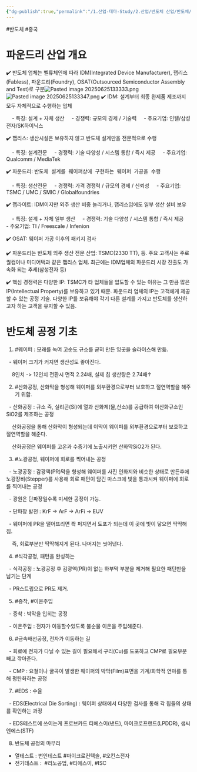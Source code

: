 ```yaml
---
{"dg-publish":true,"permalink":"/1.산업-테마-Study/2.산업/반도체 산업/반도체/","created":"2024-11-20T21:02:28.097+09:00","updated":"2025-06-25T13:50:42.693+09:00"}
---
```


#반도체 #중국 


# 파운드리 산업 개요

✔️ 반도체 업체는 벨류체인에 따라 IDM(Integrated Device Manufacturer), 팹리스(Fabless), 파운드리(Foundry), OSAT(Outsourced Semiconductor Assembly and Test)로 구분![Pasted image 20250625133333.png](/img/user/attachments/Pasted%20image%2020250625133333.png)![Pasted image 20250625133347.png](/img/user/attachments/Pasted%20image%2020250625133347.png)
✔️ IDM: 설계부터 최종 완제품 제조까지 모두 자체적으로 수행하는 업체

    - 특징: 설계 + 자체 생산
    - 경쟁력: 규모의 경제 / 기술력
    - 주요기업: 인텔/삼성전자/SK하이닉스 

✔️ 팹리스: 생산시설은 보유하지 않고 반도체 설계만을 전문적으로 수행

    - 특징: 설계전문
    - 경쟁력: 기술 다양성 / 시스템 통합 / 즉시 제공
    - 주요기업: Qualcomm / MediaTek

✔️ 파운드리: 반도체  설계를  웨이퍼상에  구현하는  웨이퍼  가공을  수행

    - 특징: 생산전문
    - 경쟁력: 가격 경쟁력 / 규모의 경제 / 신뢰성
    - 주요기업: TSMC / UMC / SMIC / Globalfoundries

✔️ 펩라이트: IDM이지만 외주 생산 비중 늘리거나, 팹리스임에도 일부 생산 설비 보유

    - 특징: 설계 + 자체 일부 생산
    - 경쟁력: 기술 다양성 / 시스템 통합 / 즉시 제공
    - 주요기업: TI / Freescale / Infenion

✔️ OSAT: 웨이퍼 가공 이후의 패키지 검사

✔️ 파운드리는 반도체 외주 생산 전문 산업: TSMC(2330 TT), 등. 주요 고객사는 주로 퀄컴이나 미디어택과 같은 팹리스 업체. 최근에는 IDM업체의 파운드리 시장 진출도 가속화 되는 추세(삼성전자 등)

✔️ 핵심 경쟁력은 다양한 IP: TSMC가 타 업체들을 압도할 수 있는 이유는 그 만큼 많은 IP(Intellectual Property)를 보유하고 있기 때문. 파운드리 업체의 IP는 고객에게 제공할 수 있는 공정 기술. 다양한 IP를 보유해야 각기 다른 설계를 가지고 반도체를 생산하고자 하는 고객을 유지할 수 있음.




# 반도체 공정 기초

1. #웨이퍼 : 모래를 녹여 고순도 규소를 굳혀 만든 잉곳을 슬라이스해 만듦.

  - 웨이퍼 크기가 커지면 생산성도 좋아진다.

    8인치 -> 12인치 전환시 면적 2.24배, 실제 칩 생산량은 2.74배↑


2. #산화공정, 산화막을 형성해 웨이퍼를 외부환경으로부터 보호하고 절연역할을 해주기 위함.

  - 산화공정 : 규소 즉, 실리콘(Si)에 열과 산화제(물,산소)를 공급하여 이산화규소인 SiO2를 제조하는 공정

    산화공정을 통해 산화막이 형성되는데 이막이 웨이퍼를 외부환경으로부터 보호하고 절연역할을 해준다.

    산화공정은 웨이퍼를 고온과 수증기에 노출시키면 산화막SiO2가 된다.


3. #노광공정, 웨이퍼에 회로를 찍어내는 공정

  - 노광공정 : 감광액(PR)막을 형성해 웨이퍼를 사진 인화지와 비슷한 상태로 만든후에 노광장비(Stepper)를 사용해 회로 패턴이 담긴 마스크에 빛을 통과시켜 웨이퍼에 회로를 찍어내는 공정

  - 광원은 단파장일수록 미세한 공정이 가능.

  - 단파장 발전 : KrF → ArF → ArFi → EUV

  - 웨이퍼에 PR을 떨어뜨리면 쫙 퍼지면서 도포가 되는데 이 곳에 빛이 닿으면 딱딱해짐.

    즉, 회로부분만 딱딱해지게 된다. 나머지는 씻어낸다.

  
4. #식각공정, 패턴을 완성하는

  - 식각공정 : 노광공정 후 감광액(PR)이 없는 하부막 부분을 제거해 필요한 패턴만을 남기는 단계

  - PR스트립으로 PR도 제거.


5. #증착, #이온주입

  - 증착 : 박막을 입히는 공정

  - 이온주입 : 전자가 이동할수있도록 불순물 이온을 주입해준다.


6. #금속배선공정, 전자가 이동하는 길

  - 회로에 전자가 다닐 수 있는 길이 필요해서 구리(Cu)를 도포하고 CMP로 필요부분 빼고 깎아준다.

  - CMP : 요철이나 굴곡이 발생한 웨이퍼의 박막(Film)표면을 기계/화학적 연마를 통해 평탄화하는 공정


7. #EDS : 수율

  - EDS(Electrical Die Sorting) : 웨이퍼 상태에서 다양한 검사를 통해 각 칩들의 상태를 확인하는 과정

  - EDS테스트에 쓰이는게 프로브카드 티에스이(낸드), 마이크로프랜드(LPDDR), 샘씨엔에스(STF)

  

8. 반도체 공정의 마무리

- 열테스트 : 번인테스트 #마이크로컨텍솔, #오킨스전자
- 전기테스트 :  #리노공업, #티에스이, #ISC